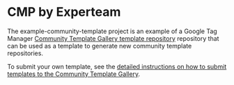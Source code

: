 # CMP by Experteam

The example-community-template project is an example of a Google Tag Manager [Community Template Gallery template repository](https://support.google.com/tagmanager/answer/9454109) repository that can be used as a template to generate new community template repositories.

To submit your own template, see the [detailed instructions on how to submit templates to the Community Template Gallery](https://developers.google.com/tag-manager/templates/gallery).

